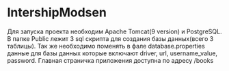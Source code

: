 # IntershipModsen
Для запуска проекта необходим Apache Tomcat(9 version) и PostgreSQL. В папке Public лежит 3 sql скрипта для создания базы данных(всего 3 таблицы). Так же необходимо поменять в фале database.properties данные для базы данных которые включают driver, url, username_value, password.
Главная страничка приложения доступна по адресу /books

